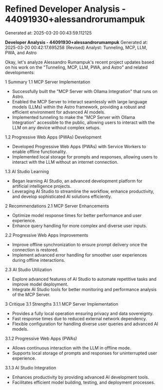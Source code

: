 # Refined Developer Analysis - 44091930+alessandrorumampuk
Generated at: 2025-03-20 00:43:59.112125



**Developer Analysis - 44091930+alessandrorumampuk**
Generated at: 2025-03-20 00:42:17.695258 (Revised)
Analyst:  Tunneling, MCP, LLM, PWA, and Astro

Okay, let's analyze Alessandro Rumampuk's recent project updates based on his work on the "Tunneling, MCP, LLM, PWA, and Astro" and related developments:

1 Summary
1.1 MCP Server Implementation

- Successfully built the "MCP Server with Ollama Integration" that runs on Astro.
- Enabled the MCP Server to interact seamlessly with large language models (LLMs) within the Astro framework, providing a robust and efficient environment for advanced AI models.
- Implemented tunneling to make the "MCP Server with Ollama Integration" accessible to the public, allowing users to interact with the LLM on any device without complex setups.

1.2 Progressive Web Apps (PWAs) Development

- Developed Progressive Web Apps (PWAs) with Service Workers to enable offline functionality.
- Implemented local storage for prompts and responses, allowing users to interact with the LLM without an internet connection.

1.3 AI Studio Learning

- Began learning AI Studio, an advanced development platform for artificial intelligence projects.
- Leveraging AI Studio to streamline the workflow, enhance productivity, and develop sophisticated AI solutions efficiently.

2 Recommendations
2.1 MCP Server Enhancements

- Optimize model response times for better performance and user experience.
- Enhance query handling for more complex and diverse user inputs.

2.2 Progressive Web Apps Improvements

- Improve offline synchronization to ensure prompt delivery once the connection is restored.
- Implement advanced error handling for smoother user experiences during offline interactions.

2.3 AI Studio Utilization

- Explore advanced features of AI Studio to automate repetitive tasks and improve model deployment.
- Integrate AI Studio tools for better monitoring and performance analysis of the MCP Server.

3 Critique
3.1 Strengths
3.1.1 MCP Server Implementation

- Provides a fully local operation ensuring privacy and data sovereignty.
- Fast response times due to reduced external network dependency.
- Flexible configuration for handling diverse user queries and advanced AI models.

3.1.2 Progressive Web Apps (PWAs)

- Allows continuous interaction with the LLM in offline mode.
- Supports local storage of prompts and responses for uninterrupted user experience.

3.1.3 AI Studio Integration

- Enhances productivity by providing advanced AI development tools.
- Facilitates efficient model building, testing, and deployment processes.
